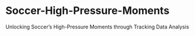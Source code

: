 # Soccer-High-Pressure-Moments
Unlocking Soccer’s High-Pressure Moments through Tracking Data Analysis
